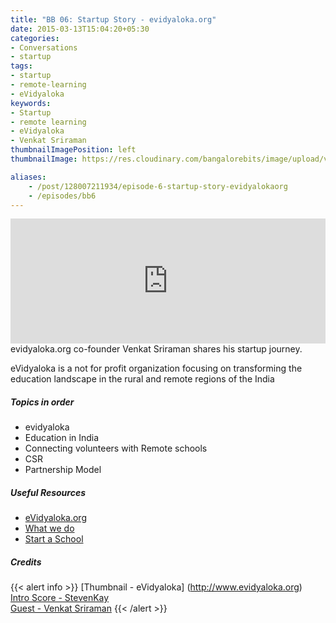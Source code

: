 ```yaml
---
title: "BB 06: Startup Story - evidyaloka.org"
date: 2015-03-13T15:04:20+05:30
categories:
- Conversations
- startup
tags:
- startup
- remote-learning
- eVidyaloka
keywords:
- Startup
- remote learning
- eVidyaloka
- Venkat Sriraman
thumbnailImagePosition: left
thumbnailImage: https://res.cloudinary.com/bangalorebits/image/upload/v1517410298/bb-episode-assets/bb6-thumbnail.jpg

aliases:
    - /post/128007211934/episode-6-startup-story-evidyalokaorg
    - /episodes/bb6
---
```

<iframe frameborder='0' height='200px' scrolling='no' seamless src='https://embed.simplecast.com/e36313e7?color=f5f5f5' width='100%'></iframe>
<BR>
evidyaloka.org co-founder Venkat Sriraman shares his startup journey.

eVidyaloka is a not for profit organization focusing on transforming the education landscape in the rural and remote regions of the India
<!--more-->
##### Topics in order
- evidyaloka
- Education in India
- Connecting volunteers with Remote schools
- CSR
- Partnership Model

##### Useful Resources
  - [eVidyaloka.org ](http://www.evidyaloka.org)
  - [What we do](http://www.evidyaloka.org/about/)
  - [Start a School](http://www.evidyaloka.org/request_for_proposal/)

##### Credits

{{< alert info  >}}
  [Thumbnail - eVidyaloka] (http://www.evidyaloka.org) <BR>
  [Intro Score - StevenKay](https://plus.google.com/+StevenKay_Detachment)<BR>
  [Guest - Venkat Sriraman](https://twitter.com/vensr2000)
{{< /alert >}}
